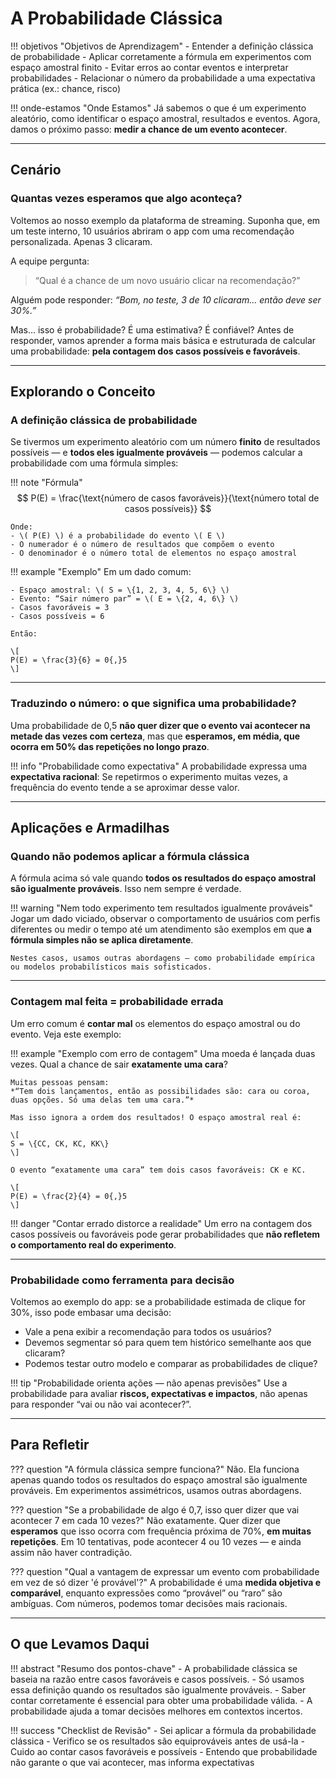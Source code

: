# A Probabilidade Clássica

!!! objetivos "Objetivos de Aprendizagem"
    - Entender a definição clássica de probabilidade
    - Aplicar corretamente a fórmula em experimentos com espaço amostral finito
    - Evitar erros ao contar eventos e interpretar probabilidades
    - Relacionar o número da probabilidade a uma expectativa prática (ex.: chance, risco)

!!! onde-estamos "Onde Estamos"
    Já sabemos o que é um experimento aleatório, como identificar o espaço amostral, resultados e eventos. Agora, damos o próximo passo: **medir a chance de um evento acontecer**.

---

## Cenário

### Quantas vezes esperamos que algo aconteça?

Voltemos ao nosso exemplo da plataforma de streaming. Suponha que, em um teste interno, 10 usuários abriram o app com uma recomendação personalizada. Apenas 3 clicaram.

A equipe pergunta:

> “Qual é a chance de um novo usuário clicar na recomendação?”

Alguém pode responder:
*“Bom, no teste, 3 de 10 clicaram... então deve ser 30%.”*

Mas... isso é probabilidade? É uma estimativa? É confiável?
Antes de responder, vamos aprender a forma mais básica e estruturada de calcular uma probabilidade: **pela contagem dos casos possíveis e favoráveis**.

---

## Explorando o Conceito

### A definição clássica de probabilidade

Se tivermos um experimento aleatório com um número **finito** de resultados possíveis — e **todos eles igualmente prováveis** — podemos calcular a probabilidade com uma fórmula simples:

!!! note "Fórmula"
    $$     P(E) = \frac{\text{número de casos favoráveis}}{\text{número total de casos possíveis}}
        $$

    
    Onde:
    - \( P(E) \) é a probabilidade do evento \( E \)
    - O numerador é o número de resultados que compõem o evento
    - O denominador é o número total de elementos no espaço amostral
    

!!! example "Exemplo"
    Em um dado comum:

    - Espaço amostral: \( S = \{1, 2, 3, 4, 5, 6\} \)
    - Evento: “Sair número par” = \( E = \{2, 4, 6\} \)
    - Casos favoráveis = 3
    - Casos possíveis = 6

    Então:

    \[
    P(E) = \frac{3}{6} = 0{,}5
    \]

---

### Traduzindo o número: o que significa uma probabilidade?

Uma probabilidade de 0,5 **não quer dizer que o evento vai acontecer na metade das vezes com certeza**, mas que **esperamos, em média, que ocorra em 50% das repetições no longo prazo**.

!!! info "Probabilidade como expectativa"
    A probabilidade expressa uma **expectativa racional**:
    Se repetirmos o experimento muitas vezes, a frequência do evento tende a se aproximar desse valor.

---

## Aplicações e Armadilhas

### Quando não podemos aplicar a fórmula clássica

A fórmula acima só vale quando **todos os resultados do espaço amostral são igualmente prováveis**. Isso nem sempre é verdade.

!!! warning "Nem todo experimento tem resultados igualmente prováveis"
    Jogar um dado viciado, observar o comportamento de usuários com perfis diferentes ou medir o tempo até um atendimento são exemplos em que **a fórmula simples não se aplica diretamente**.

    Nestes casos, usamos outras abordagens — como probabilidade empírica ou modelos probabilísticos mais sofisticados.


---

### Contagem mal feita = probabilidade errada

Um erro comum é **contar mal** os elementos do espaço amostral ou do evento. Veja este exemplo:

!!! example "Exemplo com erro de contagem"
    Uma moeda é lançada duas vezes. Qual a chance de sair **exatamente uma cara**?

    Muitas pessoas pensam:  
    *“Tem dois lançamentos, então as possibilidades são: cara ou coroa, duas opções. Só uma delas tem uma cara.”*

    Mas isso ignora a ordem dos resultados! O espaço amostral real é:

    \[
    S = \{CC, CK, KC, KK\}
    \]

    O evento “exatamente uma cara” tem dois casos favoráveis: CK e KC.

    \[
    P(E) = \frac{2}{4} = 0{,}5
    \]

!!! danger "Contar errado distorce a realidade"
    Um erro na contagem dos casos possíveis ou favoráveis pode gerar probabilidades que **não refletem o comportamento real do experimento**.

---

### Probabilidade como ferramenta para decisão

Voltemos ao exemplo do app: se a probabilidade estimada de clique for 30%, isso pode embasar uma decisão:

* Vale a pena exibir a recomendação para todos os usuários?
* Devemos segmentar só para quem tem histórico semelhante aos que clicaram?
* Podemos testar outro modelo e comparar as probabilidades de clique?

!!! tip "Probabilidade orienta ações — não apenas previsões"
    Use a probabilidade para avaliar **riscos, expectativas e impactos**, não apenas para responder “vai ou não vai acontecer?”.

---

## Para Refletir

??? question "A fórmula clássica sempre funciona?"
    Não. Ela funciona apenas quando todos os resultados do espaço amostral são igualmente prováveis. Em experimentos assimétricos, usamos outras abordagens.

??? question "Se a probabilidade de algo é 0,7, isso quer dizer que vai acontecer 7 em cada 10 vezes?"
    Não exatamente. Quer dizer que **esperamos** que isso ocorra com frequência próxima de 70%, **em muitas repetições**. Em 10 tentativas, pode acontecer 4 ou 10 vezes — e ainda assim não haver contradição.

??? question "Qual a vantagem de expressar um evento com probabilidade em vez de só dizer 'é provável'?"
    A probabilidade é uma **medida objetiva e comparável**, enquanto expressões como “provável” ou “raro” são ambíguas. Com números, podemos tomar decisões mais racionais.

---

## O que Levamos Daqui

!!! abstract "Resumo dos pontos-chave"
    - A probabilidade clássica se baseia na razão entre casos favoráveis e casos possíveis.
    - Só usamos essa definição quando os resultados são igualmente prováveis.
    - Saber contar corretamente é essencial para obter uma probabilidade válida.
    - A probabilidade ajuda a tomar decisões melhores em contextos incertos.

!!! success "Checklist de Revisão"
    - Sei aplicar a fórmula da probabilidade clássica
    - Verifico se os resultados são equiprováveis antes de usá-la
    - Cuido ao contar casos favoráveis e possíveis
    - Entendo que probabilidade não garante o que vai acontecer, mas informa expectativas
